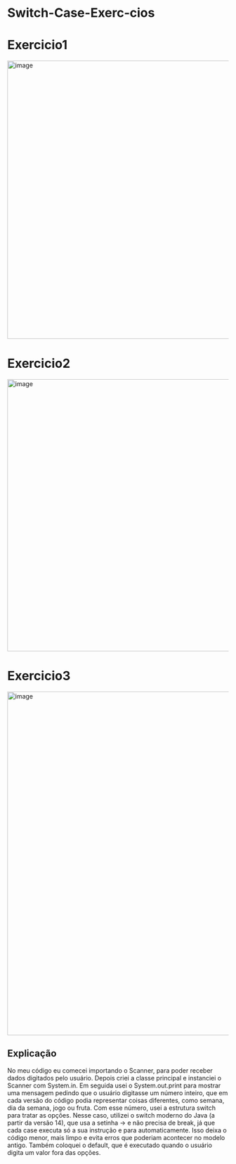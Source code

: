 # Switch-Case-Exerc-cios
# Exercicio1
<img width="1092" height="634" alt="image" src="https://github.com/user-attachments/assets/b5ec9ccb-b93f-475d-b9f1-c14c695a29e2" />

# Exercicio2
<img width="978" height="620" alt="image" src="https://github.com/user-attachments/assets/4c5df10f-ee6a-4d26-851c-3b98fac69502" />

# Exercicio3
<img width="952" height="783" alt="image" src="https://github.com/user-attachments/assets/a276ce26-5b23-4383-acda-a63f516b7a72" />

## Explicação

No meu código eu comecei importando o Scanner, para poder receber dados digitados pelo usuário. Depois criei a classe principal e instanciei o Scanner com System.in. Em seguida usei o System.out.print para mostrar uma mensagem pedindo que o usuário digitasse um número inteiro, que em cada versão do código podia representar coisas diferentes, como semana, dia da semana, jogo ou fruta. Com esse número, usei a estrutura switch para tratar as opções. Nesse caso, utilizei o switch moderno do Java (a partir da versão 14), que usa a setinha -> e não precisa de break, já que cada case executa só a sua instrução e para automaticamente. Isso deixa o código menor, mais limpo e evita erros que poderiam acontecer no modelo antigo. Também coloquei o default, que é executado quando o usuário digita um valor fora das opções.

